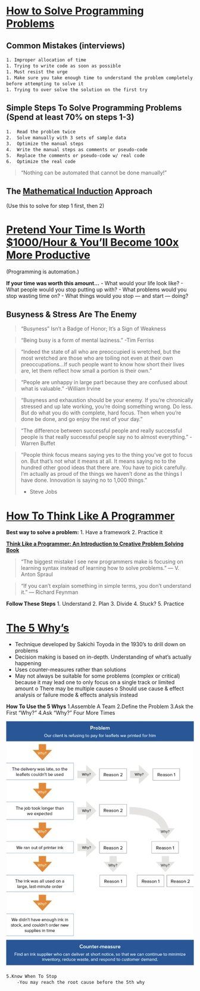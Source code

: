# [How to Solve Programming Problems](https://simpleprogrammer.com/solving-problems-breaking-it-down/)

## Common Mistakes (interviews)
    1. Improper allocation of time
    1. Trying to write code as soon as possible
    1. Must resist the urge
    1. Make sure you take enough time to understand the problem completely before attempting to solve it
    1. Trying to over solve the solution on the first try

## Simple Steps To Solve Programming Problems (Spend at least 70% on steps 1-3)
    1.	Read the problem twice
    2.	Solve manually with 3 sets of sample data
    3.	Optimize the manual steps
    4.	Write the manual steps as comments or pseudo-code
    5.	Replace the comments or pseudo-code w/ real code
    6.	Optimize the real code

> “Nothing can be automated that cannot be done manually!”

## The [Mathematical Induction]( https://en.wikipedia.org/wiki/Mathematical_induction) Approach
(Use this to solve for step 1 first, then 2)

# [Pretend Your Time Is Worth $1000/Hour & You’ll Become 100x More Productive]( https://medium.com/swlh/pretend-your-time-is-worth-1-000-hour-and-youll-become-100x-more-productive-f04628bb3e6d)

(Programming is automation.)

**If your time was worth this amount…**
    - What would your life look like?
    - What people would you stop putting up with?
    - What problems would you stop wasting time on?
    - What things would you stop — and start — doing?

## Busyness & Stress Are The Enemy

> “Busyness” Isn’t a Badge of Honor; It’s a Sign of Weakness

> “Being busy is a form of mental laziness.” -Tim Ferriss

> “Indeed the state of all who are preoccupied is wretched, but the most wretched are those who are toiling not even at their own preoccupations…If such people want to know how short their lives are, let them reflect how small a portion is their own.”

> “People are unhappy in large part because they are confused about what is valuable.” -William Irvine

> “Busyness and exhaustion should be your enemy. If you’re chronically stressed and up late working, you’re doing something wrong. Do less. But do what you do with complete, hard focus. Then when you’re done be done, and go enjoy the rest of your day.”

> “The difference between successful people and really successful people is that really successful people say no to almost everything.” -Warren Buffet

> “People think focus means saying yes to the thing you’ve got to focus on. But that’s not what it means at all. It means saying no to the hundred other good ideas that there are. You have to pick carefully. I’m actually as proud of the things we haven’t done as the things I have done. Innovation is saying no to 1,000 things.”
> - Steve Jobs

# [How To Think Like A Programmer]( https://www.freecodecamp.org/news/how-to-think-like-a-programmer-lessons-in-problem-solving-d1d8bf1de7d2/)

**Best way to solve a problem:**
    1.	Have a framework
    2.	Practice it

**[Think Like a Programmer: An Introduction to Creative Problem Solving Book
](https://www.amazon.com/dp/1593274246/?tag=richardreeze-20)**

> “The biggest mistake I see new programmers make is focusing on learning syntax instead of learning how to solve   problems.” — V. Anton Spraul

> “If you can’t explain something in simple terms, you don’t understand it.” — Richard Feynman

**Follow These Steps**
    1. Understand
    2. Plan
    3. Divide
    4. Stuck?
    5. Practice

# [The 5 Why’s](https://www.mindtools.com/pages/article/newTMC_5W.htm)

-	Technique developed by Sakichi Toyoda in the 1930’s to drill down on problems
-	Decision making is based on in-depth. Understanding of what’s actually happening
-	Uses counter-measures rather than solutions
-	May not always be suitable for some problems (complex or critical) because it may lead one to only focus on a single track or limited amount
o	There may be multiple causes
o	Should use cause & effect analysis or failure mode & effects analysis instead

**How To Use the 5 Whys**
    1.Assemble A Team
    2.Define the Problem
    3.Ask the First “Why?”
    4.Ask “Why?” Four More Times

![](5whys.png)

    5.Know When To Stop
        -You may reach the root cause before the 5th why








